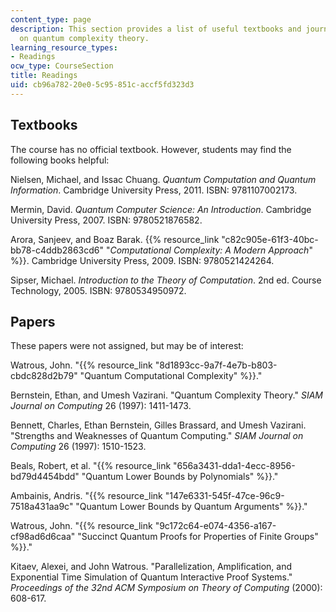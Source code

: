 ```yaml
---
content_type: page
description: This section provides a list of useful textbooks and journal articles
  on quantum complexity theory.
learning_resource_types:
- Readings
ocw_type: CourseSection
title: Readings
uid: cb96a782-20e0-5c95-851c-accf5fd323d3
---
```


Textbooks
---------

The course has no official textbook. However, students may find the following books helpful:

Nielsen, Michael, and Issac Chuang. _Quantum Computation and Quantum Information_. Cambridge University Press, 2011. ISBN: 9781107002173.

Mermin, David. _Quantum Computer Science: An Introduction_. Cambridge University Press, 2007. ISBN: 9780521876582.

Arora, Sanjeev, and Boaz Barak. {{% resource_link "c82c905e-61f3-40bc-bb78-c4ddb2863cd6" "_Computational Complexity: A Modern Approach_" %}}. Cambridge University Press, 2009. ISBN: 9780521424264.

Sipser, Michael. _Introduction to the Theory of Computation_. 2nd ed. Course Technology, 2005. ISBN: 9780534950972.

Papers
------

These papers were not assigned, but may be of interest:

Watrous, John. "{{% resource_link "8d1893cc-9a7f-4e7b-b803-cbdc828d2b79" "Quantum Computational Complexity" %}}."

Bernstein, Ethan, and Umesh Vazirani. "Quantum Complexity Theory." _SIAM Journal on Computing_ 26 (1997): 1411-1473.

Bennett, Charles, Ethan Bernstein, Gilles Brassard, and Umesh Vazirani. "Strengths and Weaknesses of Quantum Computing." _SIAM Journal on Computing_ 26 (1997): 1510-1523.

Beals, Robert, et al. "{{% resource_link "656a3431-dda1-4ecc-8956-bd79d4454bdd" "Quantum Lower Bounds by Polynomials" %}}."

Ambainis, Andris. "{{% resource_link "147e6331-545f-47ce-96c9-7518a431aa9c" "Quantum Lower Bounds by Quantum Arguments" %}}."

Watrous, John. "{{% resource_link "9c172c64-e074-4356-a167-cf98ad6d6caa" "Succinct Quantum Proofs for Properties of Finite Groups" %}}."

Kitaev, Alexei, and John Watrous. "Parallelization, Amplification, and Exponential Time Simulation of Quantum Interactive Proof Systems." _Proceedings of the 32nd ACM Symposium on Theory of Computing_ (2000): 608-617.